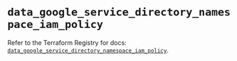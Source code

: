 # `data_google_service_directory_namespace_iam_policy`

Refer to the Terraform Registry for docs: [`data_google_service_directory_namespace_iam_policy`](https://registry.terraform.io/providers/hashicorp/google-beta/6.21.0/docs/data-sources/google_service_directory_namespace_iam_policy).
